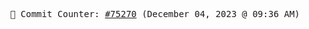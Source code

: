 <p align="center">
    <samp>
        📮 Commit Counter: <a href="https://github.com/Javascript-void0/Javascript-void0/commits/main">#75270</a> (December 04, 2023 @ 09:36 AM)
    </samp>
</p>